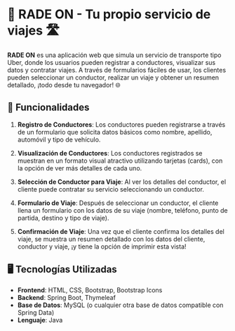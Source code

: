 # 🚗 **RADE ON** - Tu propio servicio de viajes 🛣️

**RADE ON** es una aplicación web que simula un servicio de transporte tipo Uber, donde los usuarios pueden registrar a conductores, visualizar sus datos y contratar viajes. A través de formularios fáciles de usar, los clientes pueden seleccionar un conductor, realizar un viaje y obtener un resumen detallado, ¡todo desde tu navegador! 🌐

## 🚀 Funcionalidades

1. **Registro de Conductores**: Los conductores pueden registrarse a través de un formulario que solicita datos básicos como nombre, apellido, automóvil y tipo de vehículo.
   
2. **Visualización de Conductores**: Los conductores registrados se muestran en un formato visual atractivo utilizando tarjetas (cards), con la opción de ver más detalles de cada uno.

3. **Selección de Conductor para Viaje**: Al ver los detalles del conductor, el cliente puede contratar su servicio seleccionando un conductor.

4. **Formulario de Viaje**: Después de seleccionar un conductor, el cliente llena un formulario con los datos de su viaje (nombre, teléfono, punto de partida, destino y tipo de viaje).

5. **Confirmación de Viaje**: Una vez que el cliente confirma los detalles del viaje, se muestra un resumen detallado con los datos del cliente, conductor y viaje, ¡y tiene la opción de imprimir esta vista!

## 🖥️ **Tecnologías Utilizadas**

- **Frontend**: HTML, CSS, Bootstrap, Bootstrap Icons
- **Backend**: Spring Boot, Thymeleaf
- **Base de Datos**: MySQL (o cualquier otra base de datos compatible con Spring Data)
- **Lenguaje**: Java

